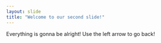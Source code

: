 ```yaml
---
layout: slide
title: "Welcome to our second slide!"
---
```

Everything is gonna be alright!
Use the left arrow to go back!
